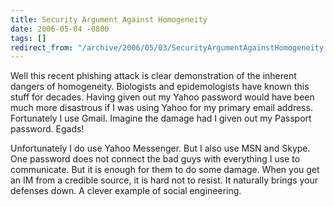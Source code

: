 ```yaml
---
title: Security Argument Against Homogeneity
date: 2006-05-04 -0800
tags: []
redirect_from: "/archive/2006/05/03/SecurityArgumentAgainstHomogeneity.aspx/"
---
```


Well this recent phishing attack is clear demonstration of the inherent
dangers of homogeneity. Biologists and epidemologists have known this
stuff for decades. Having given out my Yahoo password would have been
much more disastrous if I was using Yahoo for my primary email address.
Fortunately I use Gmail. Imagine the damage had I given out my Passport
password. Egads!

Unfortunately I do use Yahoo Messenger. But I also use MSN and Skype.
One password does not connect the bad guys with everything I use to
communicate. But it is enough for them to do some damage. When you get
an IM from a credible source, it is hard not to resist. It naturally
brings your defenses down. A clever example of social engineering.

